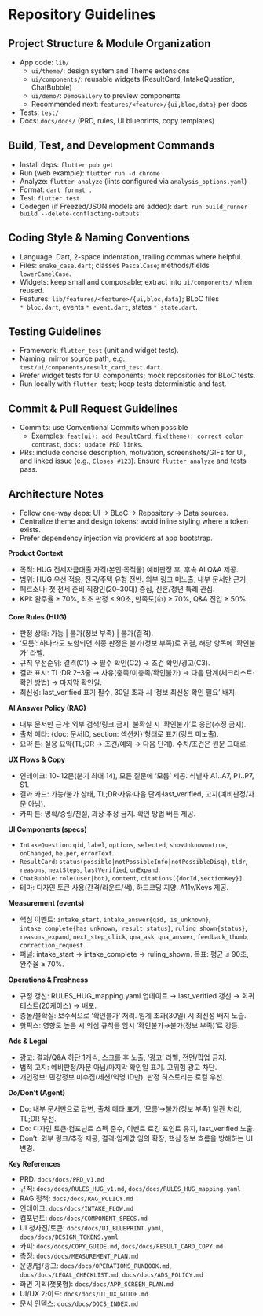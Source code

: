 # Repository Guidelines

## Project Structure & Module Organization
- App code: `lib/`
  - `ui/theme/`: design system and Theme extensions
  - `ui/components/`: reusable widgets (ResultCard, IntakeQuestion, ChatBubble)
  - `ui/demo/`: `DemoGallery` to preview components
  - Recommended next: `features/<feature>/{ui,bloc,data}` per docs
- Tests: `test/`
- Docs: `docs/docs/` (PRD, rules, UI blueprints, copy templates)

## Build, Test, and Development Commands
- Install deps: `flutter pub get`
- Run (web example): `flutter run -d chrome`
- Analyze: `flutter analyze` (lints configured via `analysis_options.yaml`)
- Format: `dart format .`
- Test: `flutter test`
- Codegen (if Freezed/JSON models are added):
  `dart run build_runner build --delete-conflicting-outputs`

## Coding Style & Naming Conventions
- Language: Dart, 2-space indentation, trailing commas where helpful.
- Files: `snake_case.dart`; classes `PascalCase`; methods/fields `lowerCamelCase`.
- Widgets: keep small and composable; extract into `ui/components/` when reused.
- Features: `lib/features/<feature>/{ui,bloc,data}`; BLoC files `*_bloc.dart`, events `*_event.dart`, states `*_state.dart`.

## Testing Guidelines
- Framework: `flutter_test` (unit and widget tests).
- Naming: mirror source path, e.g., `test/ui/components/result_card_test.dart`.
- Prefer widget tests for UI components; mock repositories for BLoC tests.
- Run locally with `flutter test`; keep tests deterministic and fast.

## Commit & Pull Request Guidelines
- Commits: use Conventional Commits when possible
  - Examples: `feat(ui): add ResultCard`, `fix(theme): correct color contrast`, `docs: update PRD links`.
- PRs: include concise description, motivation, screenshots/GIFs for UI, and linked issue (e.g., `Closes #123`). Ensure `flutter analyze` and tests pass.

## Architecture Notes
- Follow one-way deps: UI → BLoC → Repository → Data sources.
- Centralize theme and design tokens; avoid inline styling where a token exists.
- Prefer dependency injection via providers at app bootstrap.

**Product Context**
- 목적: HUG 전세자금대출 자격(본인·목적물) 예비판정 후, 후속 AI Q&A 제공.
- 범위: HUG 우선 적용, 전국/주택 유형 전반. 외부 링크 미노출, 내부 문서만 근거.
- 페르소나: 첫 전세 준비 직장인(20–30대) 중심, 신혼/청년 특례 관심.
- KPI: 완주율 ≥ 70%, 최초 판정 ≤ 90초, 만족도(👍) ≥ 70%, Q&A 진입 ≥ 50%.

**Core Rules (HUG)**
- 판정 상태: 가능 | 불가(정보 부족) | 불가(결격).
- ‘모름’: 하나라도 포함되면 최종 판정은 불가(정보 부족)로 귀결, 해당 항목에 ‘확인불가’ 라벨.
- 규칙 우선순위: 결격(C1) → 필수 확인(C2) → 조건 확인/경고(C3).
- 결과 표시: TL;DR 2–3줄 → 사유(충족/미충족/확인불가) → 다음 단계(체크리스트·확인 방법) → 마지막 확인일.
- 최신성: last_verified 표기 필수, 30일 초과 시 ‘정보 최신성 확인 필요’ 배지.

**AI Answer Policy (RAG)**
- 내부 문서만 근거: 외부 검색/링크 금지. 불확실 시 ‘확인불가’로 응답(추정 금지).
- 출처 메타: {doc: 문서ID, section: 섹션키} 형태로 표기(링크 미노출).
- 요약 톤: 실용 요약(TL;DR → 조건/예외 → 다음 단계). 수치/조건은 원문 그대로.

**UX Flows & Copy**
- 인테이크: 10~12문(분기 최대 14), 모든 질문에 ‘모름’ 제공. 식별자 A1..A7, P1..P7, S1.
- 결과 카드: 가능/불가 상태, TL;DR·사유·다음 단계·last_verified, 고지(예비판정/자문 아님).
- 카피 톤: 명확/중립/친절, 과장·추정 금지. 확인 방법 버튼 제공.

**UI Components (specs)**
- `IntakeQuestion`: `qid`, `label`, `options`, `selected`, `showUnknown=true`, `onChanged`, `helper`, `errorText`.
- `ResultCard`: `status(possible|notPossibleInfo|notPossibleDisq)`, `tldr`, `reasons`, `nextSteps`, `lastVerified`, `onExpand`.
- `ChatBubble`: `role(user|bot)`, `content`, `citations[{docId,sectionKey}]`.
- 테마: 디자인 토큰 사용(간격/라운드/색), 하드코딩 지양. A11y/Keys 제공.

**Measurement (events)**
- 핵심 이벤트: `intake_start`, `intake_answer{qid, is_unknown}`, `intake_complete{has_unknown, result_status}`, `ruling_shown{status}`, `reasons_expand`, `next_step_click`, `qna_ask`, `qna_answer`, `feedback_thumb`, `correction_request`.
- 퍼널: intake_start → intake_complete → ruling_shown. 목표: 평균 ≤ 90초, 완주율 ≥ 70%.

**Operations & Freshness**
- 규정 갱신: RULES_HUG_mapping.yaml 업데이트 → last_verified 갱신 → 회귀 테스트(20케이스) → 배포.
- 충돌/불확실: 보수적으로 ‘확인불가’ 처리. 임계 초과(30일) 시 최신성 배지 노출.
- 핫픽스: 영향도 높음 시 의심 규칙을 임시 ‘확인불가→불가(정보 부족)’로 강등.

**Ads & Legal**
- 광고: 결과/Q&A 하단 1개씩, 스크롤 후 노출, ‘광고’ 라벨, 전면/팝업 금지.
- 법적 고지: 예비판정/자문 아님/마지막 확인일 표기. 고위험 광고 차단.
- 개인정보: 민감정보 미수집(세션/익명 ID만). 판정 히스토리는 로컬 우선.

**Do/Don’t (Agent)**
- Do: 내부 문서만으로 답변, 출처 메타 표기, ‘모름’→불가(정보 부족) 일관 처리, TL;DR 우선.
- Do: 디자인 토큰·컴포넌트 스펙 준수, 이벤트 로깅 포인트 유지, last_verified 노출.
- Don’t: 외부 링크/추정 제공, 결격·임계값 임의 확장, 핵심 정보 흐름을 방해하는 UI 변경.

**Key References**
- PRD: `docs/docs/PRD_v1.md`
- 규칙: `docs/docs/RULES_HUG_v1.md`, `docs/docs/RULES_HUG_mapping.yaml`
- RAG 정책: `docs/docs/RAG_POLICY.md`
- 인테이크: `docs/docs/INTAKE_FLOW.md`
- 컴포넌트: `docs/docs/COMPONENT_SPECS.md`
- UI 청사진/토큰: `docs/docs/UI_BLUEPRINT.yaml`, `docs/docs/DESIGN_TOKENS.yaml`
- 카피: `docs/docs/COPY_GUIDE.md`, `docs/docs/RESULT_CARD_COPY.md`
- 측정: `docs/docs/MEASUREMENT_PLAN.md`
- 운영/법/광고: `docs/docs/OPERATIONS_RUNBOOK.md`, `docs/docs/LEGAL_CHECKLIST.md`, `docs/docs/ADS_POLICY.md`
 - 화면 기획(챗봇형): `docs/docs/APP_SCREEN_PLAN.md`
 - UI/UX 가이드: `docs/docs/UI_UX_GUIDE.md`
 - 문서 인덱스: `docs/docs/DOCS_INDEX.md`
